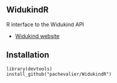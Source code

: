 
## WidukindR

R interface to the Widukind API

* [Widukind website](http://widukind.cepremap.org/)

## Installation



    library(devtools)
    install_github("pachevalier/WidukindR")


